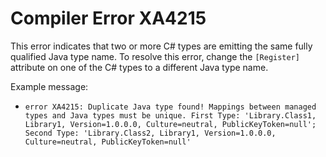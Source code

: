 # Compiler Error XA4215

This error indicates that two or more C# types are emitting the same fully
qualified Java type name. To resolve this error, change the `[Register]`
attribute on one of the C# types to a different Java type name.

Example message:
- `error XA4215: Duplicate Java type found! Mappings between managed types and Java types must be unique. First Type: 'Library.Class1, Library1, Version=1.0.0.0, Culture=neutral, PublicKeyToken=null'; Second Type: 'Library.Class2, Library1, Version=1.0.0.0, Culture=neutral, PublicKeyToken=null'`
